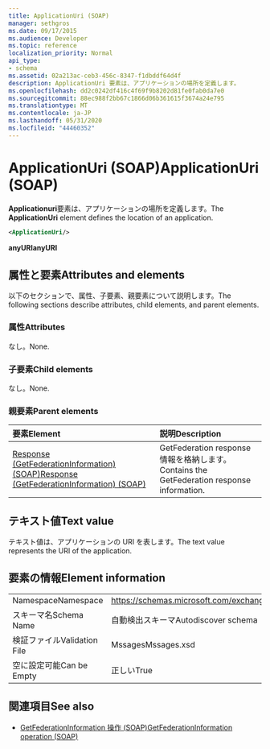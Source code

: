 ```yaml
---
title: ApplicationUri (SOAP)
manager: sethgros
ms.date: 09/17/2015
ms.audience: Developer
ms.topic: reference
localization_priority: Normal
api_type:
- schema
ms.assetid: 02a213ac-ceb3-456c-8347-f1dbddf64d4f
description: ApplicationUri 要素は、アプリケーションの場所を定義します。
ms.openlocfilehash: dd2c0242df416c4f69f9b8202d81fe0fab0da7e0
ms.sourcegitcommit: 88ec988f2bb67c1866d06b361615f3674a24e795
ms.translationtype: MT
ms.contentlocale: ja-JP
ms.lasthandoff: 05/31/2020
ms.locfileid: "44460352"
---
```

# <a name="applicationuri-soap"></a><span data-ttu-id="cfa7e-103">ApplicationUri (SOAP)</span><span class="sxs-lookup"><span data-stu-id="cfa7e-103">ApplicationUri (SOAP)</span></span>

<span data-ttu-id="cfa7e-104">**Applicationuri**要素は、アプリケーションの場所を定義します。</span><span class="sxs-lookup"><span data-stu-id="cfa7e-104">The **ApplicationUri** element defines the location of an application.</span></span> 
  
```XML
<ApplicationUri/>
```

 <span data-ttu-id="cfa7e-105">**anyURI**</span><span class="sxs-lookup"><span data-stu-id="cfa7e-105">**anyURI**</span></span>
## <a name="attributes-and-elements"></a><span data-ttu-id="cfa7e-106">属性と要素</span><span class="sxs-lookup"><span data-stu-id="cfa7e-106">Attributes and elements</span></span>

<span data-ttu-id="cfa7e-107">以下のセクションで、属性、子要素、親要素について説明します。</span><span class="sxs-lookup"><span data-stu-id="cfa7e-107">The following sections describe attributes, child elements, and parent elements.</span></span>
  
### <a name="attributes"></a><span data-ttu-id="cfa7e-108">属性</span><span class="sxs-lookup"><span data-stu-id="cfa7e-108">Attributes</span></span>

<span data-ttu-id="cfa7e-109">なし。</span><span class="sxs-lookup"><span data-stu-id="cfa7e-109">None.</span></span>
  
### <a name="child-elements"></a><span data-ttu-id="cfa7e-110">子要素</span><span class="sxs-lookup"><span data-stu-id="cfa7e-110">Child elements</span></span>

<span data-ttu-id="cfa7e-111">なし。</span><span class="sxs-lookup"><span data-stu-id="cfa7e-111">None.</span></span>
  
### <a name="parent-elements"></a><span data-ttu-id="cfa7e-112">親要素</span><span class="sxs-lookup"><span data-stu-id="cfa7e-112">Parent elements</span></span>

|<span data-ttu-id="cfa7e-113">**要素**</span><span class="sxs-lookup"><span data-stu-id="cfa7e-113">**Element**</span></span>|<span data-ttu-id="cfa7e-114">**説明**</span><span class="sxs-lookup"><span data-stu-id="cfa7e-114">**Description**</span></span>|
|:-----|:-----|
|[<span data-ttu-id="cfa7e-115">Response (GetFederationInformation) (SOAP)</span><span class="sxs-lookup"><span data-stu-id="cfa7e-115">Response (GetFederationInformation) (SOAP)</span></span>](response-getfederationinformationsoap.md) <br/> |<span data-ttu-id="cfa7e-116">GetFederation response 情報を格納します。</span><span class="sxs-lookup"><span data-stu-id="cfa7e-116">Contains the GetFederation response information.</span></span>  <br/> |
   
## <a name="text-value"></a><span data-ttu-id="cfa7e-117">テキスト値</span><span class="sxs-lookup"><span data-stu-id="cfa7e-117">Text value</span></span>

<span data-ttu-id="cfa7e-118">テキスト値は、アプリケーションの URI を表します。</span><span class="sxs-lookup"><span data-stu-id="cfa7e-118">The text value represents the URI of the application.</span></span>
  
## <a name="element-information"></a><span data-ttu-id="cfa7e-119">要素の情報</span><span class="sxs-lookup"><span data-stu-id="cfa7e-119">Element information</span></span>

|||
|:-----|:-----|
|<span data-ttu-id="cfa7e-120">Namespace</span><span class="sxs-lookup"><span data-stu-id="cfa7e-120">Namespace</span></span>  <br/> |https://schemas.microsoft.com/exchange/2010/Autodiscover  <br/> |
|<span data-ttu-id="cfa7e-121">スキーマ名</span><span class="sxs-lookup"><span data-stu-id="cfa7e-121">Schema Name</span></span>  <br/> |<span data-ttu-id="cfa7e-122">自動検出スキーマ</span><span class="sxs-lookup"><span data-stu-id="cfa7e-122">Autodiscover schema</span></span>  <br/> |
|<span data-ttu-id="cfa7e-123">検証ファイル</span><span class="sxs-lookup"><span data-stu-id="cfa7e-123">Validation File</span></span>  <br/> |<span data-ttu-id="cfa7e-124">Mssages</span><span class="sxs-lookup"><span data-stu-id="cfa7e-124">Mssages.xsd</span></span>  <br/> |
|<span data-ttu-id="cfa7e-125">空に設定可能</span><span class="sxs-lookup"><span data-stu-id="cfa7e-125">Can be Empty</span></span>  <br/> |<span data-ttu-id="cfa7e-126">正しい</span><span class="sxs-lookup"><span data-stu-id="cfa7e-126">True</span></span>  <br/> |
   
## <a name="see-also"></a><span data-ttu-id="cfa7e-127">関連項目</span><span class="sxs-lookup"><span data-stu-id="cfa7e-127">See also</span></span>

- [<span data-ttu-id="cfa7e-128">GetFederationInformation 操作 (SOAP)</span><span class="sxs-lookup"><span data-stu-id="cfa7e-128">GetFederationInformation operation (SOAP)</span></span>](getfederationinformation-operation-soap.md)

